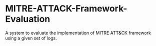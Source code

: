 # MITRE-ATTACK-Framework-Evaluation
A system to evaluate the implementation of MITRE ATT&amp;CK framework using a given set of logs.
